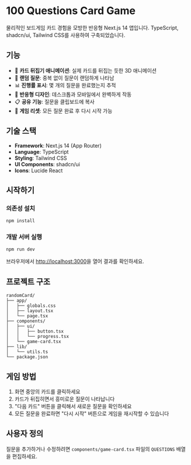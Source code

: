 # 100 Questions Card Game

물리적인 보드게임 카드 경험을 모방한 반응형 Next.js 14 앱입니다. TypeScript, shadcn/ui, Tailwind CSS를 사용하여 구축되었습니다.

## 기능

- 🎴 **카드 뒤집기 애니메이션**: 실제 카드를 뒤집는 듯한 3D 애니메이션
- 🎯 **랜덤 질문**: 중복 없이 질문이 랜덤하게 나타남
- 📊 **진행률 표시**: 몇 개의 질문을 완료했는지 추적
- 📱 **반응형 디자인**: 데스크톱과 모바일에서 완벽하게 작동
- 📋 **공유 기능**: 질문을 클립보드에 복사
- 🔄 **게임 리셋**: 모든 질문 완료 후 다시 시작 가능

## 기술 스택

- **Framework**: Next.js 14 (App Router)
- **Language**: TypeScript
- **Styling**: Tailwind CSS
- **UI Components**: shadcn/ui
- **Icons**: Lucide React

## 시작하기

### 의존성 설치

```bash
npm install
```

### 개발 서버 실행

```bash
npm run dev
```

브라우저에서 [http://localhost:3000](http://localhost:3000)을 열어 결과를 확인하세요.

## 프로젝트 구조

```
randomCard/
├── app/
│   ├── globals.css
│   ├── layout.tsx
│   └── page.tsx
├── components/
│   ├── ui/
│   │   ├── button.tsx
│   │   └── progress.tsx
│   └── game-card.tsx
├── lib/
│   └── utils.ts
└── package.json
```

## 게임 방법

1. 화면 중앙의 카드를 클릭하세요
2. 카드가 뒤집히면서 흥미로운 질문이 나타납니다
3. "다음 카드" 버튼을 클릭해서 새로운 질문을 확인하세요
4. 모든 질문을 완료하면 "다시 시작" 버튼으로 게임을 재시작할 수 있습니다

## 사용자 정의

질문을 추가하거나 수정하려면 `components/game-card.tsx` 파일의 `QUESTIONS` 배열을 편집하세요. 